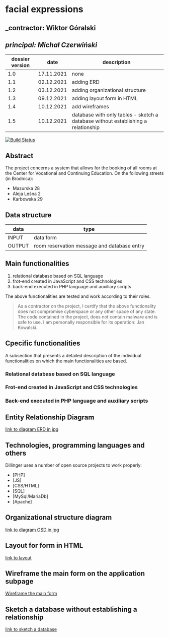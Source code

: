 #  facial expressions

## _contractor: Wiktor Góralski
## _principal: Michał Czerwiński_


| dossier version | date | description |
| ------ | ------ | ------ |
| 1.0 | 17.11.2021 | none |
| 1.1 | 02.12.2021 | adding ERD |
| 1.2 | 03.12.2021 | adding organizational structure |
| 1.3 | 09.12.2021 | adding layout form in HTML |
| 1.4 | 10.12.2021 | add wireframes |
| 1.5 | 10.12.2021 | database with only tables - sketch a database without establishing a relationship |

[![Build Status](https://travis-ci.org/joemccann/dillinger.svg?branch=master)](https://travis-ci.org/joemccann/dillinger)

## Abstract 
The project concerns a system that allows for the booking of all rooms at the Center for Vocational and Continuing Education. On the following streets (in Brodnica): 
- Mazurska 28 
- Aleja Leśna 2
- Karbowska 29

## Data structure

| data | type |
| ------ | ------ |
| INPUT | data form |
| OUTPUT | room reservation message and database entry |

## Main functionalities

1. relational database based on SQL language
1. frot-end created in JavaScript and CSS technologies
1. back-end executed in PHP language and auxiliary scripts

The above functionalities are tested and work according to their roles.

> As a contractor on the project, I certify that the above functionality 
> does not compromise cyberspace or any other space of any state. 
> The code contained in the project, does not contain malware and is safe to use. 
> I am personally responsible for its operation: Jan Kowalski.

## Cpecific functionalities

A subsection that presents a detailed description of the individual functionalities on which the main functionalities are based.

### Relational database based on SQL language

### Frot-end created in JavaScript and CSS technologies

### Back-end executed in PHP language and auxiliary scripts

## Entity Relationship Diagram

[link to diagram ERD in jpg][erd]

## Technologies, programming languages and others

Dillinger uses a number of open source projects to work properly:

- [PHP]
- [JS]
- [CSS/HTML]
- [SQL]
- [MySql/MariaDb]
- [Apache]

## Organizational structure diagram

[link to diagram OSD in jpg][osd]

## Layout for form in HTML

[link to layout][layout]

## Wireframe the main form on the application subpage
[Wireframe the main form][wireframe]

## Sketch a database without establishing a relationship
[link to sketch a database][sketch]

 [erd]: <https://github.com/Michal3456/3bi5/blob/main/5/sprites/ERDf.png>
 [osd]: <https://github.com/Michal3456/3bi5/blob/main/5/sprites/d.png>
 [wireframe]: <https://github.com/Michal3456/3bi5/blob/main/5/sprites/wireframe.png>
 [sketch]: <https://github.com/Michal3456/3bi5/blob/main/5/sprites/sketch%20database.png>
 [layout]: <https://github.com/Michal3456/3bi5/blob/main/5/sprites/layout.png>
